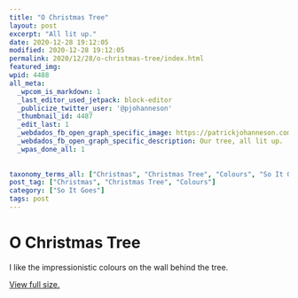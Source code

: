 ```yaml
---
title: "O Christmas Tree"
layout: post
excerpt: "All lit up."
date: 2020-12-28 19:12:05
modified: 2020-12-28 19:12:05
permalink: 2020/12/28/o-christmas-tree/index.html
featured_img: 
wpid: 4488
all_meta: 
  _wpcom_is_markdown: 1
  _last_editor_used_jetpack: block-editor
  _publicize_twitter_user: '@pjohanneson'
  _thumbnail_id: 4487
  _edit_last: 1
  _webdados_fb_open_graph_specific_image: https://patrickjohanneson.com/wp-content/uploads/2020/12/IMG_9201-2000.jpg
  _webdados_fb_open_graph_specific_description: Our tree, all lit up.
  _wpas_done_all: 1
  
  
taxonomy_terms_all: ["Christmas", "Christmas Tree", "Colours", "So It Goes"]
post_tag: ["Christmas", "Christmas Tree", "Colours"]
category: ["So It Goes"]
tags: post
---
```


# O Christmas Tree

I like the impressionistic colours on the wall behind the tree.

[View full size.](https://patrickjohanneson.com/wp-content/uploads/2020/12/IMG_9201-2000.jpg)